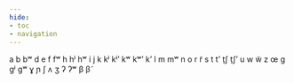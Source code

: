 ```yaml
---
hide:
- toc
- navigation
---
```

a
b
bʷ
d
e
f
fʷ
h
hʲ
hʷ
i
j
k
kʲ
kʲʼ
kʷ
kʷʼ
kʼ
l
m
mʷ
n
o
r
r̃
s
t
tʼ
t̠ʃ
t̠ʃʼ
u
w
w̃
z
œ
ɡ
ɡʲ
ɡʷ
ɣ
ɲ
ʃ
ʌ
ʒ
ʔ
ʔʷ
β
β̃
